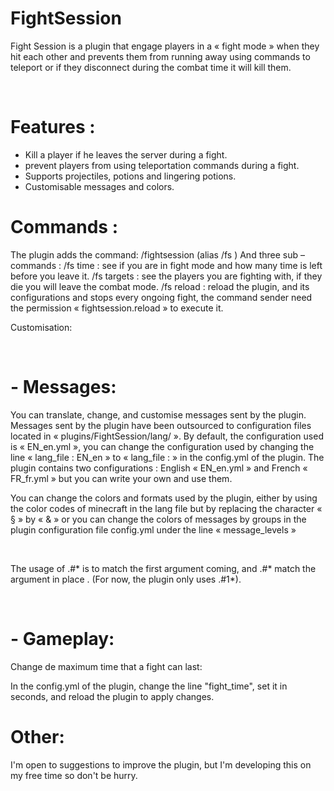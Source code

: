 # FightSession
Fight Session is a plugin that engage players in a « fight mode » when they hit each other and prevents them from running away using commands to teleport or if they disconnect during the combat time it will kill them.

 

# Features :
- Kill a player if he leaves the server during a fight.
- prevent players from using teleportation commands during a fight.
- Supports projectiles, potions and lingering potions.
- Customisable messages and colors.

# Commands :
The plugin adds the command: /fightsession (alias /fs )
And three sub – commands :
/fs time : see if you are in fight mode and how many time is left before you leave it.
/fs targets : see the players you are fighting with, if they die you will leave the combat mode.
/fs reload : reload the plugin, and its configurations and stops every ongoing fight, the command sender need the permission « fightsession.reload » to execute it.

Customisation:

 

# - Messages:
You can translate, change, and customise messages sent by the plugin.
Messages sent by the plugin have been outsourced to configuration files located in « plugins/FightSession/lang/ ».
By default, the configuration used is « EN_en.yml », you can change the configuration used by changing the line « lang_file : EN_en » to « lang_file : » in the config.yml of the plugin.
The plugin contains two configurations : English « EN_en.yml » and French « FR_fr.yml » but you can write your own and use them.

You can change the colors and formats used by the plugin, either by using the color codes of minecraft in the lang file but by replacing the character « § » by « & » or you can change the colors of messages by groups in the plugin configuration file config.yml under the line « message_levels »

 

The usage of .#* is to match the first argument coming, and .#<number>* match the argument in place <number>. (For now, the plugin only uses .#1*).

 

# - Gameplay:

Change de maximum time that a fight can last: 

In the config.yml of the plugin, change the line "fight_time", set it in seconds, and reload the plugin to apply changes.


# Other:
I'm open to suggestions to improve the plugin, but I'm developing this on my free time so don't be hurry.

 
